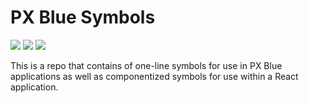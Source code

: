 # PX Blue Symbols
[![](https://img.shields.io/npm/v/@pxblue/symbols.svg?label=@pxblue/symbols&style=flat)](https://www.npmjs.com/package/@pxblue/symbols)
[![](https://img.shields.io/npm/v/@pxblue/symbols-mui.svg?label=@pxblue/symbols-mui&style=flat)](https://www.npmjs.com/package/@pxblue/symbols-mui)
[![](https://img.shields.io/circleci/project/github/pxblue/symbols/master.svg?style=flat)](https://circleci.com/gh/pxblue/symbols/tree/master)

This is a repo that contains of one-line symbols for use in PX Blue applications as well as componentized symbols for use within a React application.